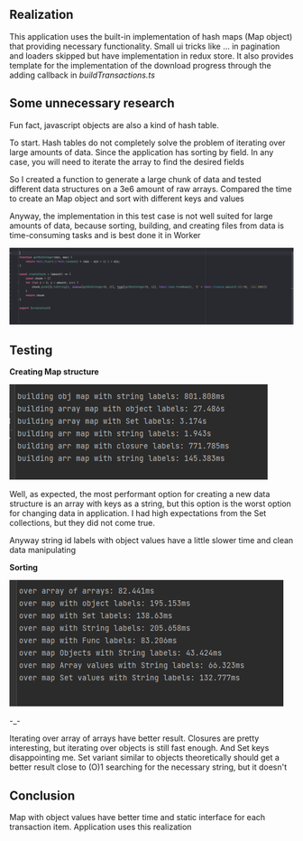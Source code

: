 ## Realization

This application uses the built-in implementation of hash maps (Map object) that providing necessary functionality.
Small ui tricks like ... in pagination and loaders skipped but have implementation in redux store. It also provides
template for the implementation of the download progress through the adding callback in _buildTransactions.ts_

## Some unnecessary research

Fun fact, javascript objects are also a kind of hash table.

To start. Hash tables do not completely solve the problem of iterating over large amounts of data. Since the application
has sorting by field. In any case, you will need to iterate the array to find the desired fields

So I created a function to generate a large chunk of data and tested different data structures on a 3e6 amount of raw
arrays. Compared the time to create an Map object and sort with different keys and values

Anyway, the implementation in this test case is not well suited for large amounts of data, because sorting, building,
and creating files from data is time-consuming tasks and is best done it in Worker

![example of function that creating chunk of arrays](readmeAssets/createChunk.jpg)

## Testing

**Creating Map structure**

![](readmeAssets/buildingData.jpg)

Well, as expected, the most performant option for creating a new data structure is an array with keys as a string, but
this option is the worst option for changing data in application. I had high expectations from the Set collections, but
they did not come true.

Anyway string id labels with object values have a little slower time and clean data manipulating

**Sorting**

![](readmeAssets/iterating.jpg)

-_-

Iterating over array of arrays have better result. Closures are pretty interesting, but iterating over objects is still
fast enough. And Set keys disappointing me. Set variant similar to objects theoretically should get a better result
close to (O)1 searching for the necessary string, but it doesn't

## Conclusion

Map with object values have better time and static interface for each transaction item. Application uses this
realization
